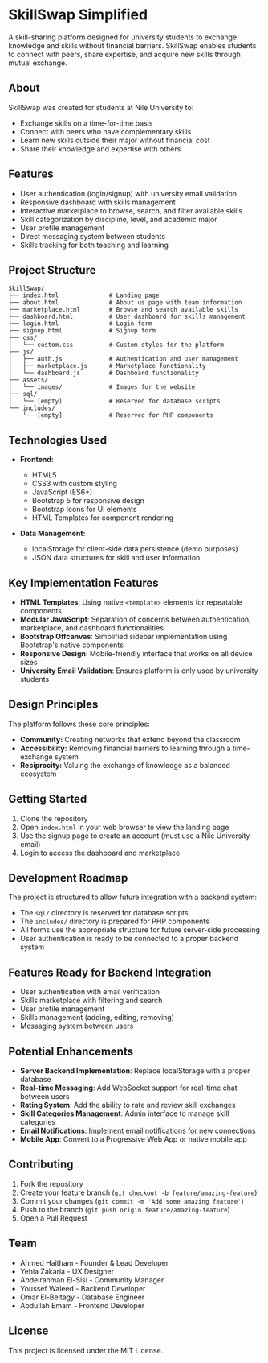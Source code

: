 # SkillSwap Simplified

A skill-sharing platform designed for university students to exchange knowledge and skills without financial barriers. SkillSwap enables students to connect with peers, share expertise, and acquire new skills through mutual exchange.

## About

SkillSwap was created for students at Nile University to:
- Exchange skills on a time-for-time basis
- Connect with peers who have complementary skills
- Learn new skills outside their major without financial cost
- Share their knowledge and expertise with others

## Features

- User authentication (login/signup) with university email validation
- Responsive dashboard with skills management
- Interactive marketplace to browse, search, and filter available skills
- Skill categorization by discipline, level, and academic major
- User profile management
- Direct messaging system between students
- Skills tracking for both teaching and learning

## Project Structure

```
SkillSwap/
├── index.html              # Landing page
├── about.html              # About us page with team information
├── marketplace.html        # Browse and search available skills
├── dashboard.html          # User dashboard for skills management
├── login.html              # Login form
├── signup.html             # Signup form
├── css/
│   └── custom.css          # Custom styles for the platform
├── js/
│   ├── auth.js             # Authentication and user management
│   ├── marketplace.js      # Marketplace functionality
│   └── dashboard.js        # Dashboard functionality
├── assets/
│   └── images/             # Images for the website
├── sql/
│   └── [empty]             # Reserved for database scripts
└── includes/
    └── [empty]             # Reserved for PHP components
```

## Technologies Used

- **Frontend:**
  - HTML5
  - CSS3 with custom styling
  - JavaScript (ES6+)
  - Bootstrap 5 for responsive design
  - Bootstrap Icons for UI elements
  - HTML Templates for component rendering
  
- **Data Management:**
  - localStorage for client-side data persistence (demo purposes)
  - JSON data structures for skill and user information

## Key Implementation Features

- **HTML Templates**: Using native `<template>` elements for repeatable components
- **Modular JavaScript**: Separation of concerns between authentication, marketplace, and dashboard functionalities
- **Bootstrap Offcanvas**: Simplified sidebar implementation using Bootstrap's native components
- **Responsive Design**: Mobile-friendly interface that works on all device sizes
- **University Email Validation**: Ensures platform is only used by university students

## Design Principles

The platform follows these core principles:
- **Community:** Creating networks that extend beyond the classroom
- **Accessibility:** Removing financial barriers to learning through a time-exchange system
- **Reciprocity:** Valuing the exchange of knowledge as a balanced ecosystem

## Getting Started

1. Clone the repository
2. Open `index.html` in your web browser to view the landing page
3. Use the signup page to create an account (must use a Nile University email)
4. Login to access the dashboard and marketplace

## Development Roadmap

The project is structured to allow future integration with a backend system:
- The `sql/` directory is reserved for database scripts
- The `includes/` directory is prepared for PHP components
- All forms use the appropriate structure for future server-side processing
- User authentication is ready to be connected to a proper backend system

## Features Ready for Backend Integration

- User authentication with email verification
- Skills marketplace with filtering and search
- User profile management
- Skills management (adding, editing, removing)
- Messaging system between users

## Potential Enhancements

- **Server Backend Implementation**: Replace localStorage with a proper database
- **Real-time Messaging**: Add WebSocket support for real-time chat between users
- **Rating System**: Add the ability to rate and review skill exchanges
- **Skill Categories Management**: Admin interface to manage skill categories
- **Email Notifications**: Implement email notifications for new connections
- **Mobile App**: Convert to a Progressive Web App or native mobile app

## Contributing

1. Fork the repository
2. Create your feature branch (`git checkout -b feature/amazing-feature`)
3. Commit your changes (`git commit -m 'Add some amazing feature'`)
4. Push to the branch (`git push origin feature/amazing-feature`)
5. Open a Pull Request

## Team

- Ahmed Haitham - Founder & Lead Developer
- Yehia Zakaria - UX Designer
- Abdelrahman El-Sisi - Community Manager
- Youssef Waleed - Backend Developer
- Omar El-Beltagy - Database Engineer
- Abdullah Emam - Frontend Developer

## License

This project is licensed under the MIT License. 

